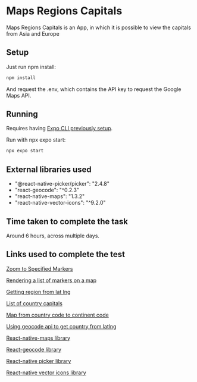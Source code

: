 # Maps Regions Capitals

Maps Regions Capitals is an App, in which it is possible to view the capitals from Asia and Europe

## Setup

Just run npm install:

```bash
npm install
```
And request the .env, which contains the API key to request the Google Maps API.

## Running

Requires having [Expo CLI previously setup](https://docs.expo.dev/get-started/installation/).

Run with npx expo start:

```bash
npx expo start
```

## External libraries used

* "@react-native-picker/picker": "2.4.8"
* "react-geocode": "^0.2.3"
* "react-native-maps": "1.3.2"
* "react-native-vector-icons": "^9.2.0"

## Time taken to complete the task

Around 6 hours, across multiple days.

## Links used to complete the test

[Zoom to Specified Markers](https://github.com/react-native-maps/react-native-maps#zoom-to-specified-markers)

[Rendering a list of markers on a map](https://github.com/react-native-maps/react-native-maps#rendering-a-list-of-markers-on-a-map)

[Getting region from lat lng](https://developers.google.com/maps/documentation/javascript/examples/geocoding-reverse)

[List of country capitals](http://techslides.com/demos/country-capitals.json)

[Map from country code to continent code](http://country.io/continent.json)

[Using geocode api to get country from latlng](https://stackoverflow.com/a/31143413)

[React-native-maps library](https://www.npmjs.com/package/react-native-maps)

[React-geocode library](https://www.npmjs.com/package/react-geocode)

[React-native picker library](https://www.npmjs.com/package/@react-native-picker/picker)

[React-native vector icons library](https://www.npmjs.com/package/react-native-vector-icons)